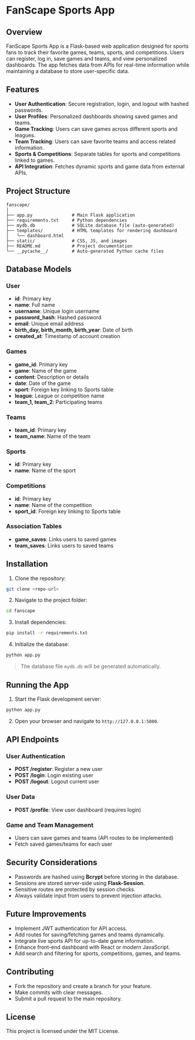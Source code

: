 # FanScape Sports App

## Overview

FanScape Sports App is a Flask-based web application designed for sports fans to track their favorite games, teams, sports, and competitions. Users can register, log in, save games and teams, and view personalized dashboards. The app fetches data from APIs for real-time information while maintaining a database to store user-specific data.

## Features

* **User Authentication**: Secure registration, login, and logout with hashed passwords.
* **User Profiles**: Personalized dashboards showing saved games and teams.
* **Game Tracking**: Users can save games across different sports and leagues.
* **Team Tracking**: Users can save favorite teams and access related information.
* **Sports & Competitions**: Separate tables for sports and competitions linked to games.
* **API Integration**: Fetches dynamic sports and game data from external APIs.

## Project Structure

```
fanscape/
│
├── app.py               # Main Flask application
├── requirements.txt     # Python dependencies
├── mydb.db              # SQLite database file (auto-generated)
├── templates/           # HTML templates for rendering dashboard
│   └── dashboard.html
├── static/              # CSS, JS, and images
├── README.md            # Project documentation
└── __pycache__/         # Auto-generated Python cache files
```

## Database Models

### User

* **id**: Primary key
* **name**: Full name
* **username**: Unique login username
* **password\_hash**: Hashed password
* **email**: Unique email address
* **birth\_day, birth\_month, birth\_year**: Date of birth
* **created\_at**: Timestamp of account creation

### Games

* **game\_id**: Primary key
* **game**: Name of the game
* **content**: Description or details
* **date**: Date of the game
* **sport**: Foreign key linking to Sports table
* **league**: League or competition name
* **team\_1, team\_2**: Participating teams

### Teams

* **team\_id**: Primary key
* **team\_name**: Name of the team

### Sports

* **id**: Primary key
* **name**: Name of the sport

### Competitions

* **id**: Primary key
* **name**: Name of the competition
* **sport\_id**: Foreign key linking to Sports table

### Association Tables

* **game\_saves**: Links users to saved games
* **team\_saves**: Links users to saved teams

## Installation

1. Clone the repository:

```bash
git clone <repo-url>
```

2. Navigate to the project folder:

```bash
cd fanscape
```

3. Install dependencies:

```bash
pip install -r requirements.txt
```

4. Initialize the database:

```bash
python app.py
```

> The database file `mydb.db` will be generated automatically.

## Running the App

1. Start the Flask development server:

```bash
python app.py
```

2. Open your browser and navigate to `http://127.0.0.1:5000`.

## API Endpoints

### User Authentication

* **POST /register**: Register a new user
* **POST /login**: Login existing user
* **POST /logout**: Logout current user

### User Data

* **POST /profile**: View user dashboard (requires login)

### Game and Team Management

* Users can save games and teams (API routes to be implemented)
* Fetch saved games/teams for each user

## Security Considerations

* Passwords are hashed using **Bcrypt** before storing in the database.
* Sessions are stored server-side using **Flask-Session**.
* Sensitive routes are protected by session checks.
* Always validate input from users to prevent injection attacks.

## Future Improvements

* Implement JWT authentication for API access.
* Add routes for saving/fetching games and teams dynamically.
* Integrate live sports API for up-to-date game information.
* Enhance front-end dashboard with React or modern JavaScript.
* Add search and filtering for sports, competitions, games, and teams.

## Contributing

* Fork the repository and create a branch for your feature.
* Make commits with clear messages.
* Submit a pull request to the main repository.

## License

This project is licensed under the MIT License.
